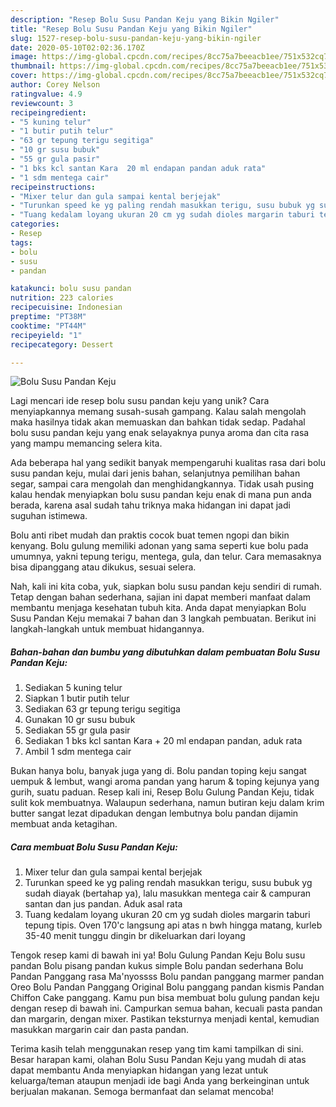 ```yaml
---
description: "Resep Bolu Susu Pandan Keju yang Bikin Ngiler"
title: "Resep Bolu Susu Pandan Keju yang Bikin Ngiler"
slug: 1527-resep-bolu-susu-pandan-keju-yang-bikin-ngiler
date: 2020-05-10T02:02:36.170Z
image: https://img-global.cpcdn.com/recipes/8cc75a7beeacb1ee/751x532cq70/bolu-susu-pandan-keju-foto-resep-utama.jpg
thumbnail: https://img-global.cpcdn.com/recipes/8cc75a7beeacb1ee/751x532cq70/bolu-susu-pandan-keju-foto-resep-utama.jpg
cover: https://img-global.cpcdn.com/recipes/8cc75a7beeacb1ee/751x532cq70/bolu-susu-pandan-keju-foto-resep-utama.jpg
author: Corey Nelson
ratingvalue: 4.9
reviewcount: 3
recipeingredient:
- "5 kuning telur"
- "1 butir putih telur"
- "63 gr tepung terigu segitiga"
- "10 gr susu bubuk"
- "55 gr gula pasir"
- "1 bks kcl santan Kara  20 ml endapan pandan aduk rata"
- "1 sdm mentega cair"
recipeinstructions:
- "Mixer telur dan gula sampai kental berjejak"
- "Turunkan speed ke yg paling rendah masukkan terigu, susu bubuk yg sudah diayak (bertahap ya), lalu masukkan mentega cair &amp; campuran santan dan jus pandan. Aduk asal rata"
- "Tuang kedalam loyang ukuran 20 cm yg sudah dioles margarin taburi tepung tipis. Oven 170&#39;c langsung api atas n bwh hingga matang, kurleb 35-40 menit tunggu dingin br dikeluarkan dari loyang"
categories:
- Resep
tags:
- bolu
- susu
- pandan

katakunci: bolu susu pandan 
nutrition: 223 calories
recipecuisine: Indonesian
preptime: "PT38M"
cooktime: "PT44M"
recipeyield: "1"
recipecategory: Dessert

---
```



![Bolu Susu Pandan Keju](https://img-global.cpcdn.com/recipes/8cc75a7beeacb1ee/751x532cq70/bolu-susu-pandan-keju-foto-resep-utama.jpg)

Lagi mencari ide resep bolu susu pandan keju yang unik? Cara menyiapkannya memang susah-susah gampang. Kalau salah mengolah maka hasilnya tidak akan memuaskan dan bahkan tidak sedap. Padahal bolu susu pandan keju yang enak selayaknya punya aroma dan cita rasa yang mampu memancing selera kita.

Ada beberapa hal yang sedikit banyak mempengaruhi kualitas rasa dari bolu susu pandan keju, mulai dari jenis bahan, selanjutnya pemilihan bahan segar, sampai cara mengolah dan menghidangkannya. Tidak usah pusing kalau hendak menyiapkan bolu susu pandan keju enak di mana pun anda berada, karena asal sudah tahu triknya maka hidangan ini dapat jadi suguhan istimewa.

Bolu anti ribet mudah dan praktis cocok buat temen ngopi dan bikin kenyang. Bolu gulung memiliki adonan yang sama seperti kue bolu pada umumnya, yakni tepung terigu, mentega, gula, dan telur. Cara memasaknya bisa dipanggang atau dikukus, sesuai selera.


Nah, kali ini kita coba, yuk, siapkan bolu susu pandan keju sendiri di rumah. Tetap dengan bahan sederhana, sajian ini dapat memberi manfaat dalam membantu menjaga kesehatan tubuh kita. Anda dapat menyiapkan Bolu Susu Pandan Keju memakai 7 bahan dan 3 langkah pembuatan. Berikut ini langkah-langkah untuk membuat hidangannya.

<!--inarticleads1-->

##### Bahan-bahan dan bumbu yang dibutuhkan dalam pembuatan Bolu Susu Pandan Keju:

1. Sediakan 5 kuning telur
1. Siapkan 1 butir putih telur
1. Sediakan 63 gr tepung terigu segitiga
1. Gunakan 10 gr susu bubuk
1. Sediakan 55 gr gula pasir
1. Sediakan 1 bks kcl santan Kara + 20 ml endapan pandan, aduk rata
1. Ambil 1 sdm mentega cair


Bukan hanya bolu, banyak juga yang di. Bolu pandan toping keju sangat uempuk &amp; lembut, wangi aroma pandan yang harum &amp; toping kejunya yang gurih, suatu paduan. Resep kali ini, Resep Bolu Gulung Pandan Keju, tidak sulit kok membuatnya. Walaupun sederhana, namun butiran keju dalam krim butter sangat lezat dipadukan dengan lembutnya bolu pandan dijamin membuat anda ketagihan. 

<!--inarticleads2-->

##### Cara membuat Bolu Susu Pandan Keju:

1. Mixer telur dan gula sampai kental berjejak
1. Turunkan speed ke yg paling rendah masukkan terigu, susu bubuk yg sudah diayak (bertahap ya), lalu masukkan mentega cair &amp; campuran santan dan jus pandan. Aduk asal rata
1. Tuang kedalam loyang ukuran 20 cm yg sudah dioles margarin taburi tepung tipis. Oven 170&#39;c langsung api atas n bwh hingga matang, kurleb 35-40 menit tunggu dingin br dikeluarkan dari loyang


Tengok resep kami di bawah ini ya! Bolu Gulung Pandan Keju Bolu susu pandan Bolu pisang pandan kukus simple Bolu pandan sederhana Bolu Pandan Panggang rasa Ma&#39;nyossss Bolu pandan panggang marmer pandan Oreo Bolu Pandan Panggang Original Bolu panggang pandan kismis Pandan Chiffon Cake panggang. Kamu pun bisa membuat bolu gulung pandan keju dengan resep di bawah ini. Campurkan semua bahan, kecuali pasta pandan dan margarin, dengan mixer. Pastikan teksturnya menjadi kental, kemudian masukkan margarin cair dan pasta pandan. 

Terima kasih telah menggunakan resep yang tim kami tampilkan di sini. Besar harapan kami, olahan Bolu Susu Pandan Keju yang mudah di atas dapat membantu Anda menyiapkan hidangan yang lezat untuk keluarga/teman ataupun menjadi ide bagi Anda yang berkeinginan untuk berjualan makanan. Semoga bermanfaat dan selamat mencoba!
